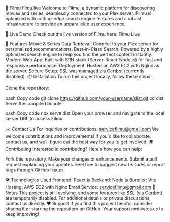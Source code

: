 
🎥 Filmu  filmu.live
Welcome to Filmu, a dynamic platform for discovering movies and series, seamlessly connected to your Plex server. Filmu is optimized with cutting-edge search engine features and a robust infrastructure to provide an unparalleled user experience.

🚀 Live Demo
Check out the live version of Filmu here: Filmu Live   

🌟 Features
Movie & Series Data Retrieval: Connect to your Plex server for personalized recommendations.
Best-in-Class Search: Powered by a highly optimized search engine to help you find the perfect content instantly.
Modern Web App: Built with SRN stack (Server-React-Node.js) for fast and responsive performance.
Deployment: Hosted on AWS EC2 with Nginx as the server.
Secure Setup: SSL was managed via Certbot (currently disabled).
📦 Installation
To run this project locally, follow these steps:

Clone the repository:

bash
Copy code
git clone https://github.com/your-username/dist.git
cd dist
Serve the compiled bundle:

bash
Copy code
npx serve dist
Open your browser and navigate to the local server URL to access Filmu.

✉️ Contact Us
For inquiries or contributions: servicefilmu@gmail.com
We welcome contributions and improvements! If you'd like to collaborate, contact us, and we'll figure out the best way for you to get involved.
🌍 Contributing
Interested in contributing? Here's how you can help:

Fork this repository.
Make your changes or enhancements.
Submit a pull request explaining your updates.
Feel free to suggest new features or report bugs through GitHub Issues.

🛠️ Technologies Used
Frontend: React.js
Backend: Node.js
Bundler: Vite
Hosting: AWS EC2 with Nginx
Email Service: servicefilmu@gmail.com
📌 Notes
This project is still evolving, and some features like SSL (via Certbot) are temporarily disabled.
For additional details or private discussions, contact us directly.
❤️ Support
If you find this project helpful, consider sharing it or starring the repository on GitHub. Your support motivates us to keep improving!

